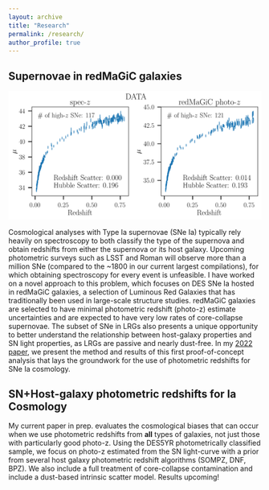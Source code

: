 ```yaml
---
layout: archive
title: "Research"
permalink: /research/
author_profile: true
---
```


## Supernovae in redMaGiC galaxies
![image](/images/HDs_data_beta2.png)

Cosmological analyses with Type Ia supernovae (SNe Ia) typically rely heavily on spectroscopy to both classify the type of the supernova and obtain redshifts from either the supernova or its host galaxy. Upcoming photometric surveys such as LSST and Roman will observe more than a million SNe (compared to the ~1800 in our current largest compilations), for which obtaining spectroscopy for every event is unfeasible. I have worked on a novel approach to this problem, which focuses on DES SNe Ia hosted in redMaGiC galaxies, a selection of Luminous Red Galaxies that has traditionally been used in large-scale structure studies. redMaGiC galaxies are selected to have minimal photometric redshift (photo-z) estimate uncertainties and are expected to have very low rates of core-collapse supernovae. The subset of SNe in LRGs also presents a unique opportunity to better understand the relationship between host-galaxy properties and SN light properties, as LRGs are passive and nearly dust-free. In my [2022 paper](https://arxiv.org/abs/2202.10480), we present the method and results of this first proof-of-concept analysis that lays the groundwork for the use of photometric redshifts for SNe Ia cosmology.

## SN+Host-galaxy photometric redshifts for Ia Cosmology

My current paper in prep. evaluates the cosmological biases that can occur when we use photometric redshifts from **all** types of galaxies, not just those with particularly good photo-z. Using the DES5YR photometrically classified sample, we focus on photo-z estimated from the SN light-curve with a prior from several host galaxy photometric redshift algorithms (SOMPZ, DNF, BPZ). We also include a full treatment of core-collapse contamination and include a dust-based intrinsic scatter model. Results upcoming!
